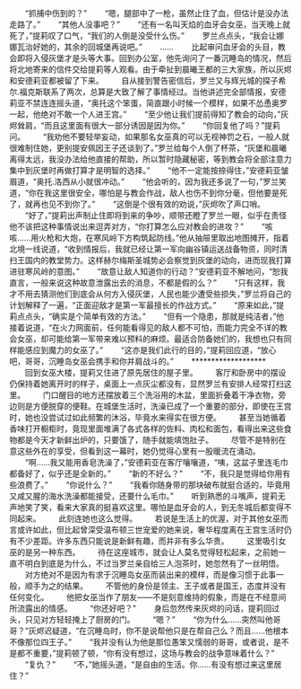 　　“抓捕中伤到的？”
　　“嗯，腿部中了一枪，虽然止住了血，但估计是没办法走路了。”
　　“其他人没事吧？”
　　“还有一名叫天焰的血牙会女巫，当天晚上就死了，”提莉叹了口气，“我们的人倒是没受什么伤。”
　　罗兰点点头，“我会让娜娜瓦治好她的，其余的回城堡再说吧。”
　　……
　　比起审问血牙会的头目，教会即将入侵灰堡才是头等大事。回到办公室，他先询问了一番沉睡岛的情况，然后将北地寄来的信件交给提莉等人观看。由于牵扯到晨曦王都的三大家族，所以灰烬和安德莉亚都被留了下来。
　　自从接到警告密信后，罗兰又与辉光城的探子希尔.福克斯联系了两次，总算是大致了解了事情经过。当他讲述完全部情报，安德莉亚不禁连连摇头道，“奥托这个笨蛋，简直跟小时候一个模样，如果不怂恿奥罗一起，他绝对不敢一个人进王宫。”
　　“至少他让我们提前得知了教会的动向，”灰烬耸肩，“而且这里面有很大一部分诱因是因为你。”
　　“你回复他了吗？”提莉问。
　　“我劝他不要轻举妄动，如果那名女巫真的可以无视神罚之石，一般人就很难制住她，更别提安佩因王子还谈到了。”罗兰给每个人倒了杯茶，“灰堡和晨曦离得太远，我没办法给他直接的帮助，所以暂时隐藏秘密，等到教会将全部注意力集中到灰堡时再做打算才是明智的选择。”
　　“他不一定能按捺得住，”安德莉亚皱眉道，“奥托.洛西从小就很冲动。”
　　“他会听的，因为我还多说了一句，”罗兰笑道，“你在我这里很安全，哪怕是与教会作战，敌人也伤不到你分毫，但他要是死了，就再也见不到你了。”
　　“这倒是个很有效的劝说，”灰烬吹了声口哨。
　　“好了，”提莉出声制止住即将到来的争吵，顺带还瞪了罗兰一眼，似乎在责怪他不该把这种事情说出来逗弄对方，“你打算怎么应对教会的进攻？”
　　“咳咳……用火枪和大炮，在寒风岭下方构筑起防线。”他从抽屉里取出地图摊开，指着北境一线说道，“收到情报后，我就已经让第一军向幽谷镇运送战备物资，同时清扫王国内的教堂势力。这样赫尔梅斯圣城势必会察觉到灰堡的动向，进而现我打算进驻寒风岭的意图。”
　　“故意让敌人知道你的行动？”安德莉亚不解地问，“恕我直言，一般来说这种故意泄露出去的消息，不都是假的么？”
　　“只有这样，我才不用去猜测他们到底会从何方入侵灰堡，人民也能少遭受些损失，”罗兰将自己的计划解释了一遍，“正面迎敌才是第一军最擅长的作战方式。”
　　“原来如此，”提莉点点头，“确实是个简单有效的方法。”
　　“但有一个隐患，那就是纯洁者，”他接着说道，“在火力网面前，任何能看得见的敌人都不可怕，而能力完全不详的教会女巫，却可能给第一军带来难以预料的麻烦。最适合防备她们的，我想也只有同样能感应到魔力的女巫了。”
　　“这亦是我们此行的目的，”提莉回应道，“放心吧，哥哥，沉睡岛女巫会携手和你并肩战斗的。”
　　*******************
　　回到女巫大楼，提莉又住进了原先居住的屋子里。
　　客厅和卧房中的摆设仍保持着她离开时的样子，桌面上一点灰尘都没有，显然罗兰有安排人经常打扫这里。
　　门口醒目的地方还摆放着三个洗浴用的木盆，里面折叠着干净衣物，旁边则是方便脱穿的便鞋。在城堡生活时，洗澡已成了一个重要的部分，即使在王宫时，她也没尝试过如此频繁的沐浴，毕竟水来得实在很方便。
　　甚至当她循着香味打开橱柜时，竟现里面堆满了各式各样的佐料、肉松和面包，看得出来这些食物都是今天才新鲜出炉的，只要饿了，随手就能填饱肚子。
　　尽管不是特别在意这些外在的享受，但看到这一幕时，她仍觉得心里有一股暖流在涌动。
　　“啊……我又能用香皂洗澡了，”安德莉亚在客厅嚷嚷道，“咦，这盆子里连毛巾都备好了，似乎还是全新的。”
　　“新的不好么？”
　　“不，我只是觉得给你用有些浪费了。”
　　“你说什么？”
　　“我看你随身带的那块破布就挺合适的，毕竟用又咸又腥的海水洗澡都能接受，还要什么毛巾。”
　　听到熟悉的斗嘴声，提莉无声地笑了笑，看来大家真的挺喜欢这里。哪怕是血牙会的人，到无冬城后都变得不同起来。
　　此刻连她也这么觉得。
　　若说是生活上的优渥，对于其他女巫而言或许如此，但比起曾深受温布顿三世宠爱的她来说，奢华程度离在王宫生活时仍有不少差距。许多东西只能说是新鲜有趣，而并非有多么华贵。
　　这里吸引女巫的是另一种东西。
　　待在这座城市，就会让人莫名觉得轻松起来，之前她一直不明白到底是为什么，不过当罗兰亲自给三人泡茶时，她忽然有了一丝明悟。
　　对方绝对不是因为有求于沉睡岛女巫而装出来的模样，而是像习惯于此事一般，顺手为之的结果。
　　不管他的身份是领主、王子或者是国王，态度并没有任何变化。
　　他把女巫当作了朋友——不是刻意维持的假象，而是在不经意间所流露出的情感。
　　“你还好吧？”
　　身后忽然传来灰烬的问话，提莉回过头，只见对方轻轻掩上了厨房的门。
　　“嗯？”
　　“你为什么……突然叫他哥哥？”灰烬迟疑道，“在沉睡岛时，你不是说帮他只是在帮自己么？而且……他根本不像那位四王子。”
　　“我并没有认为他是那位愚笨又懦弱的哥哥，或者说，是不是都不重要，”提莉顿了顿，“你有没有想过，这场与教会的战争意味着什么？”
　　“复仇？”
　　“不，”她摇头道，“是自由的生活。你……有没有想过来这里居住？”